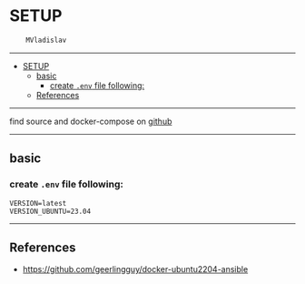 # SETUP

```sh
    MVladislav
```

---

- [SETUP](#setup)
  - [basic](#basic)
    - [create `.env` file following:](#create-env-file-following)
  - [References](#references)

---

find source and docker-compose on [github](https://github.com/MVladislav/vm-docker-collection/tree/main/composer/helper/ansible/docker-ubuntu-systemd-sudo-ansible)

---

## basic

### create `.env` file following:

```env
VERSION=latest
VERSION_UBUNTU=23.04
```

---

## References

- <https://github.com/geerlingguy/docker-ubuntu2204-ansible>
